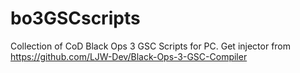 # bo3GSCscripts
Collection of CoD Black Ops 3 GSC Scripts for PC. Get injector from https://github.com/LJW-Dev/Black-Ops-3-GSC-Compiler
